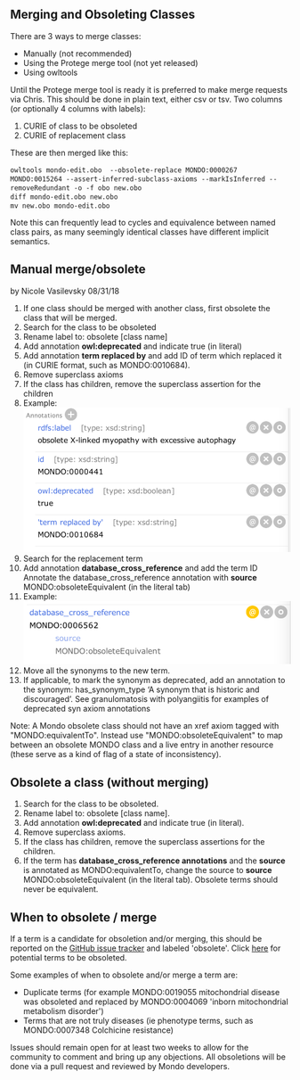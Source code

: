 ## Merging and Obsoleting Classes

There are 3 ways to merge classes:

* Manually (not recommended)
* Using the Protege merge tool (not yet released)
* Using owltools

Until the Protege merge tool is ready it is preferred to make merge requests via Chris. This should be done in plain text, either csv or tsv. Two columns (or optionally 4 columns with labels):

1. CURIE of class to be obsoleted
1. CURIE of replacement class

These are then merged like this:

```
owltools mondo-edit.obo  --obsolete-replace MONDO:0000267 MONDO:0015264 --assert-inferred-subclass-axioms --markIsInferred --removeRedundant -o -f obo new.obo
diff mondo-edit.obo new.obo
mv new.obo mondo-edit.obo
```

Note this can frequently lead to cycles and equivalence between named class pairs, as many seemingly identical classes have different implicit semantics.

## Manual merge/obsolete

by Nicole Vasilevsky 08/31/18

1. If one class should be merged with another class, first obsolete the class that will be merged.
1. Search for the class to be obsoleted
1. Rename label to: obsolete [class name]
1. Add annotation **owl:deprecated** and indicate true (in literal)
1. Add annotation **term replaced by** and add ID of term which replaced it (in CURIE format, such as MONDO:0010684).
1. Remove superclass axioms
1. If the class has children, remove the superclass assertion for the children 
1. Example: ![Manual merge example 1](images/github-workflow-manual-merge-1.png)
1. Search for the replacement term
1. Add annotation **database_cross_reference** and add the term ID
Annotate the database_cross_reference annotation with **source** MONDO:obsoleteEquivalent (in the literal tab)
1. Example: ![Manual merge example 2](images/github-workflow-manual-merge-2.png)
1. Move all the synonyms to the new term. 
1. If applicable, to mark the synonym as deprecated, add an annotation to the synonym: has_synonym_type ‘A synonym that is historic and discouraged’. See granulomatosis with polyangiitis for examples of deprecated syn axiom annotations

Note: A Mondo obsolete class should not have an xref axiom tagged with "MONDO:equivalentTo". Instead use "MONDO:obsoleteEquivalent" to map between an obsolete MONDO class and a live entry in another resource (these serve as a kind of flag of a state of inconsistency).

## Obsolete a class (without merging)
1. Search for the class to be obsoleted.
1. Rename label to: obsolete [class name].
1. Add annotation **owl:deprecated** and indicate true (in literal).
1. Remove superclass axioms.
1. If the class has children, remove the superclass assertions for the children.
1. If the term has **database_cross_reference annotations** and the **source** is annotated as MONDO:equivalentTo, change the source to **source** MONDO:obsoleteEquivalent (in the literal tab). Obsolete terms should never be equivalent.

## When to obsolete / merge

If a term is a candidate for obsoletion and/or merging, this should be reported on the [GitHub issue tracker](https://github.com/monarch-initiative/mondo/issues) and labeled 'obsolete'. Click [here](https://github.com/monarch-initiative/mondo/issues?q=is%3Aissue+is%3Aopen+label%3Aobsolete) for potential terms to be obsoleted.

Some examples of when to obsolete and/or merge a term are:  
- Duplicate terms (for example MONDO:0019055 mitochondrial disease was obsoleted and replaced by MONDO:0004069 'inborn mitochondrial metabolism disorder')  
- Terms that are not truly diseases (ie phenotype terms, such as MONDO:0007348 Colchicine resistance)  

Issues should remain open for at least two weeks to allow for the community to comment and bring up any objections. All obsoletions will be done via a pull request and reviewed by Mondo developers.

